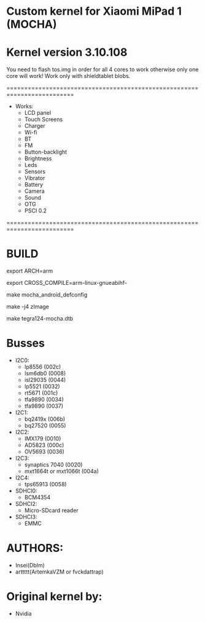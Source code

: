 # Custom kernel for Xiaomi MiPad 1 (MOCHA)
# Kernel version 3.10.108

You need to flash tos.img in order for all 4 cores to work otherwise only one core will work!
Work only with shieldtablet blobs.

=========================================================================
* Works:
	* LCD panel
	* Touch Screens
	* Charger
	* Wi-fi
	* BT
	* FM
	* Button-backlight
	* Brightness
	* Leds
	* Sensors
	* Vibrator
	* Battery
	* Camera
	* Sound
	* OTG
	* PSCI 0.2

=========================================================================
# BUILD
export ARCH=arm

export CROSS_COMPILE=arm-linux-gnueabihf-

make mocha_android_defconfig

make -j4 zImage

make tegra124-mocha.dtb

# Busses
* I2C0:
	* lp8556 	            	(002c)
	* lsm6db0 	            	(0008)
	* isl29035           		(0044)
	* lp5521    				(0032)
	* rt5671          			(001c)
	* tfa9890					(0034)
	* tfa9890					(0037)
* I2C1:
	* bq2419x					(006b)
	* bq27520           		(0055)
* I2C2:
	* IMX179 					(0010)
	* AD5823					(000c)
	* OV5693					(0036)
* I2C3:
	* synaptics 7040        	(0020)
	* mxt1664t or mxt1066t		(004a)
* I2C4:
	* tps65913 					(0058)			
* SDHCI0:
	* BCM4354
* SDHCI2:
	* Micro-SDcard reader
* SDHCI3:
	* EMMC

# AUTHORS:
* Insei(DbIm)
* arttttt(ArtemkaVZM or fvckdattrap)

# Original kernel by:
* Nvidia
